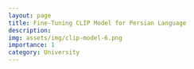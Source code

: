 ```yaml
---
layout: page
title: Fine-Tuning CLIP Model for Persian Language
description: 
img: assets/img/clip-model-6.png
importance: 1
category: University
---
```


